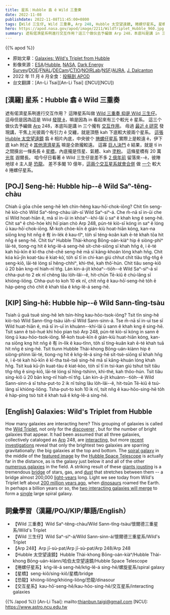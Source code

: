 ```yaml
---
title: 星系：Hubble 翕 ê Wild 三重奏
date: 2022-11-08
publishdate: 2022-11-08T11:45:00+0800
tags: [Wild 三生仔, Wild 三重奏, Arp 248, Hubble 太空望遠鏡, 捲螺仔星系, 星橋, 恐龍, 交互星系]
hero: https://apod.nasa.gov/apod/image/2211/WildTriplet_Hubble_960.jpg
summary: 遮有偌濟星系咧進行交互作用？這三个做伙去予編做 Arp 248，本底叫是講 in 三个攏有交互作用。
---
```


{{% apod %}}

- 原始文章：[Galaxies: Wild's Triplet from Hubble](https://apod.nasa.gov/apod/ap221108.html)
- 影像來源：[ESA](https://www.esa.int/)/[Hubble](https://esahubble.org/), [NASA](https://www.nasa.gov/), [Dark Energy Survey](https://www.darkenergysurvey.org/)/[DOE](https://www.energy.gov/)/[FNAL](https://www.fnal.gov/)/[DECam](https://news.fnal.gov/tag/decam/)/[CTIO](https://noirlab.edu/public/programs/ctio/)/[NOIRLab](https://noirlab.edu/)/[NSF](https://www.nsf.gov/)/[AURA](https://www.aura-astronomy.org/), [J. Dalcanton](https://www.simonsfoundation.org/people/julianne-dalcanton/)
- 2022 年 11 月 ê 月全食：[投稿到 APOD](https://www.facebook.com/media/set/?set=a.154926410569278&type=3)
- 台文翻譯：[An-Li Tsai][An-Li Tsai] ([NCU][NCU])

## [漢羅] 星系：Hubble 翕 ê Wild 三重奏
遮有偌濟星系咧進行交互作用？
這陣星系叫做 [Wild 三重奏 抑是 Wild 三生仔][Wild Triplet]。
這毋但是因為這是 Wild [發現 ê][discoverer]，嘛是因為 in 看起來有三个較光 ê 星系。
這三个做伙去予編做 [Arp][Arp] 248，本底叫是講 in 三个攏有 [交互作用][interacting]。
毋過 [最近 ê 研究][recent investigations] 發現講，干焦上光彼兩个有引力 ê 交纏，就是頂懸 kah 下底較大彼兩个星系。
[這張][featured image] [Hubble 太空望遠鏡][Hubble Space Telescope] 翕 ê 相片內底，中央彼个 [捲螺仔星系][spiral galaxy] 實際上是較遠 ê，伊下底 kah 附近 ê [其他濟濟星系][numerous galaxies] 嘛是仝款攏較遠。
這寡 [巨人決鬥][giants jousting] ê 結果，就是 tī in 之間搝出一條長長 ê [星橋][bridge]，內底攏是恆星、氣體、kah [塗粉][dust]。
這條星橋有 20 萬 [光年][light-years] 遐爾長。
咱今仔日看著 ê Wild 三生仔是差不多 [2 億年前][200 million years ago] 留落來--ê，彼陣地球 ê 主人是 [恐龍][dinosaurs]。
差不多閣 10 億年，[這兩个交互星系就會合併][two interacting galaxies will merge] 做 [一个][single] 較大 ê 捲螺仔星系。

## [POJ] Seng-hē: Hubble hip--ê Wild Saⁿ-têng-chàu
Chiah ū gōa chōe seng-hē leh chìn-hêng kau-hō͘-chok-iōng?
Chit tīn seng-hē kiò-chò Wild Saⁿ-têng-chàu ia̍h-sī Wild Saⁿ-siⁿ-á.
Che m̄-nā sī in-ūi che sī Wild hoat-hiān ê, mā sī in-ūi in khòaⁿ--khí-lâi ū saⁿ ê khah kng ê seng-hē.
Chit saⁿ ê chò-hóe khì hō͘ pian chò Arp 248, pún-té kiò-sī kóng in saⁿ ê lóng ū kau-hō͘-chok-iōng.
M̄-koh chòe-kīn ê gián-kiù hoat-hiān kóng, kan-na siōng kng hit nn̄g ê 有 ín-le̍k ê kau-tîⁿ, to̍h sī téng-koân kah ē-té khah tōa hit nn̄g ê seng-hē.
Chit tiuⁿ Hubble Thài-khong Bōng-oán-kiàⁿ hip ê siòng-phìⁿ lāi-té, tiong-ng hit ê kńg-lê-á seng-hē si̍t-chè-siōng sī khah hn̄g ê, i ē-té kah hū-kīn ê kî-tha chē-chē seng-hē mā sī kāng-khoán lóng khah hn̄g.
Chit kóa kū-jîn koat-tàu ê kiat-kò͘, to̍h sī tī in chi-kan giú chhut chi̍t tiâu tn̂g-tn̂g ê seng-kiô, lāi-té lóng sī hêng-chhiⁿ, khì-thé, kah thô͘-hún.
Chit tiâu seng-kiô ū 20 bān kng-nî hiah-nī tn̂g.
Lán kin-á-ji̍t khòaⁿ--tio̍h--ê Wild Saⁿ-siⁿ-á sī chha-put-to 2 ek nî chêng lâu lo̍h-lâi--ê, hit-chūn Tē-kiû ê chú-lâng sī khióng-liông.
Chha-put-to koh 10 ek nî, chi̍t nn̄g ê kau-hō͘-seng-hē to̍h ē ha̍p-pèng chò chi̍t ê khah tōa ê kńg-lê-á seng-hē.


## [KIP] Sing-hē: Hubble hip--ê Wild Sann-tîng-tsàu
Tsiah ū guā tsuē sing-hē leh tsìn-hîng kau-hōo-tsok-iōng?
Tsit tīn sing-hē kiò-tsò Wild Sann-tîng-tsàu ia̍h-sī Wild Sann-sinn-á.
Tse m̄-nā sī in-uī tse sī Wild huat-hiān ê, mā sī in-uī in khuànn--khí-lâi ū sann ê khah kng ê sing-hē.
Tsit sann ê tsò-hué khì hōo pian tsò Arp 248, pún-té kiò-sī kóng in sann ê lóng ū kau-hōo-tsok-iōng.
M̄-koh tsuè-kīn ê gián-kiù huat-hiān kóng, kan-na siōng kng hit nn̄g ê 有 ín-li̍k ê kau-tînn, to̍h sī tíng-kuân kah ē-té khah tuā hit nn̄g ê sing-hē.
Tsit tiunn Hubble Thài-khong Bōng-uán-kiànn hip ê siòng-phìnn lāi-té, tiong-ng hit ê kńg-lê-á sing-hē si̍t-tsè-siōng sī khah hn̄g ê, i ē-té kah hū-kīn ê kî-tha tsē-tsē sing-hē mā sī kāng-khuán lóng khah hn̄g.
Tsit kuá kū-jîn kuat-tàu ê kiat-kòo, to̍h sī tī in tsi-kan giú tshut tsi̍t tiâu tn̂g-tn̂g ê sing-kiô, lāi-té lóng sī hîng-tshinn, khì-thé, kah thôo-hún.
Tsit tiâu sing-kiô ū 20 bān kng-nî hiah-nī tn̂g.
Lán kin-á-ji̍t khuànn--tio̍h--ê Wild Sann-sinn-á sī tsha-put-to 2 ik nî tsîng lâu lo̍h-lâi--ê, hit-tsūn Tē-kiû ê tsú-lâng sī khióng-liông.
Tsha-put-to koh 10 ik nî, tsi̍t nn̄g ê kau-hōo-sing-hē to̍h ē ha̍p-pìng tsò tsi̍t ê khah tuā ê kńg-lê-á sing-hē.

## [English] Galaxies: Wild's Triplet from Hubble

How many galaxies are interacting here?
This grouping of galaxies is called the [Wild Triplet][Wild Triplet], not only for the [discoverer][discoverer] , but for the number of bright galaxies that appear.
It had been assumed that all three galaxies, collectively cataloged as [Arp][Arp] 248, are [interacting][interacting], but more [recent investigations][recent investigations] reveal that only the brightest two galaxies are sparring gravitationally: the big galaxies at the top and bottom.
The [spiral galaxy][spiral galaxy] in the middle of the [featured image][featured image] by the [Hubble Space Telescope][Hubble Space Telescope] is actually far in the distance, as is the galaxy just below it and all of the other [numerous galaxies][numerous galaxies] in the field.
A striking result of these [giants jousting][giants jousting] is a tremendous [bridge][bridge] of stars, gas, and [dust][dust] that stretches between them -- a bridge almost 200,000 [light-years][light-years] long.
Light we see today from Wild's Triplet left about [200 million years ago][200 million years ago], when [dinosaurs][dinosaurs] roamed the Earth.
In perhaps a billion years or so, the [two interacting galaxies will merge][two interacting galaxies will merge] to form a [single][single] large spiral galaxy.



## 詞彙學習（漢羅/POJ/KIP/華語/English）
- 【Wild 三重奏】Wild Saⁿ-têng-chàu/Wild Sann-tîng-tsàu/懷爾德三重星系/Wild's Triplet
- 【Wild 三生仔】Wild Saⁿ-siⁿ-á/Wild Sann-sinn-á/懷爾德三重星系/Wild's Triplet
- 【Arp 248】Arp jī-sù-pat/Arp jī-sù-pat/Arp 248/Arp 248
- 【Hubble 太空望遠鏡】Hubble Thài-khong Bōng-oán-kiàⁿ/Hubble Thài-khong Bōng-uán-kiànn/哈伯太空望遠鏡/Hubble Space Telescope
- 【捲螺仔星系】kńg-lê-á seng-hē/kńg-lê-á sing-hē/螺旋星系/spiral galaxy
- 【星橋】seng-kiô/sing-kiô/星橋/bridge
- 【恐龍】khióng-liông/khióng-liông/恐龍/dinasour
- 【交互星系】kau-hō͘-seng-hē/kau-hōo-sing-hē/交互星系/interacting galaxies


{{% /apod %}}
[An-Li Tsai]: mailto:thianbun.taigi@gmail.com
[NCU]: https://www.astro.ncu.edu.tw

[copyright]: https://apod.nasa.gov/apod/fap/lib/about_apod.html#srapply
[License]: https://creativecommons.org/licenses/by/2.0/

[Wild Triplet]:https://en.wikipedia.org/wiki/Wild's_Triplet
[discoverer]:https://en.wikipedia.org/wiki/Paul_Wild_(Australian_scientist)
[Arp]:https://ned.ipac.caltech.edu/level5/Arp/Arp_contents.html
[interacting]:https://apod.nasa.gov/apod/ap130514.html
[recent investigations]:https://i.insider.com/55a67a7a371d22ce178b6624
[spiral galaxy]:https://en.wikipedia.org/wiki/Spiral_galaxy
[featured image]:https://esahubble.org/images/potw2244a/
[Hubble Space Telescope]:https://www.nasa.gov/mission_pages/hubble/story/index.html
[numerous galaxies]:https://apod.nasa.gov/apod/ap210802.html
[giants jousting]:https://apod.nasa.gov/apod/ap211004.html
[bridge]:https://apod.nasa.gov/apod/ap190325.html
[dust]:https://astronomy.swin.edu.au/cosmos/d/Dust+Grain
[light-years]:https://spaceplace.nasa.gov/light-year/en/
[200 million years ago]:https://en.wikipedia.org/wiki/Timeline_of_the_evolutionary_history_of_life#Mesozoic_Era
[dinosaurs]:https://apod.nasa.gov/apod/ap171007.html
[two interacting galaxies will merge]:https://apod.nasa.gov/apod/ap220606.html
[single]:https://apod.nasa.gov/apod/ap120717.html


